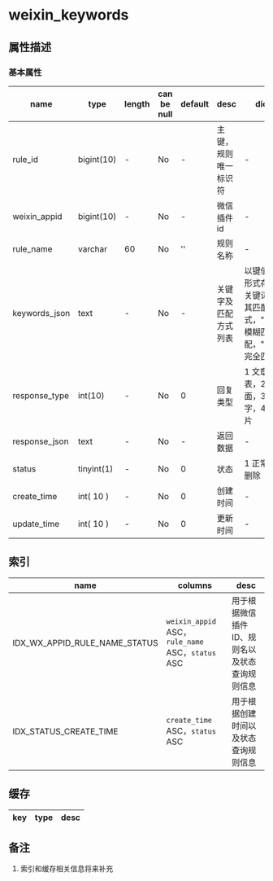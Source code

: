 # weixin_keywords

## 属性描述

### 基本属性

| name | type | length | can be null | default | desc | dict |
| ---- | ---- | ------ | ----------- | ------- | ---- | ---- |
| rule_id | bigint(10) | - | No | - | 主键，规则唯一标识符 | - |
| weixin_appid | bigint(10) | - | No | - | 微信插件id | - |
| rule_name | varchar | 60 | No | '' | 规则名称 | - |
| keywords_json | text | - | No | - | 关键字及匹配方式列表 | 以键值对形式存储关键词与其匹配方式，"0"为模糊匹配，"1"为完全匹配 |
| response_type | int(10) | - | No | 0 | 回复类型 | 1 文章列表，2 页面，3 文字，4 图片 |
| response_json | text | - | No | - | 返回数据 | - |
| status | tinyint(1) | - | No | 0 | 状态 | 1 正常，2 删除 |
| create_time | int( 10 ) | - | No | 0 | 创建时间 | - |
| update_time | int( 10 ) | - | No | 0 | 更新时间 | - |

## 索引
| name | columns | desc |
| ---- | ------- | ---- |
| IDX_WX_APPID_RULE_NAME_STATUS | `weixin_appid` ASC，`rule_name` ASC，`status` ASC | 用于根据微信插件ID、规则名以及状态查询规则信息 |
| IDX_STATUS_CREATE_TIME | `create_time` ASC，`status` ASC | 用于根据创建时间以及状态查询规则信息 |

## 缓存
| key | type | desc |
| --- | ---- | ---- |

## 备注
1. 索引和缓存相关信息将来补充
